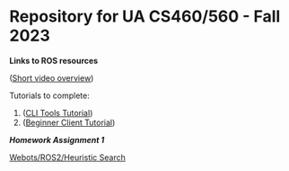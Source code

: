 # Repository for UA CS460/560 - Fall 2023

**Links to ROS resources**

([Short video overview](
https://vimeo.com/639236696))


Tutorials to complete: 

1. ([CLI Tools Tutorial](https://docs.ros.org/en/humble/Tutorials/Beginner-CLI-Tools.html))
2. ([Beginner Client Tutorial](https://docs.ros.org/en/humble/Tutorials/Beginner-Client-Libraries.html))


***Homework Assignment 1***

[Webots/ROS2/Heuristic Search](./Homework1/Assignment.md)
